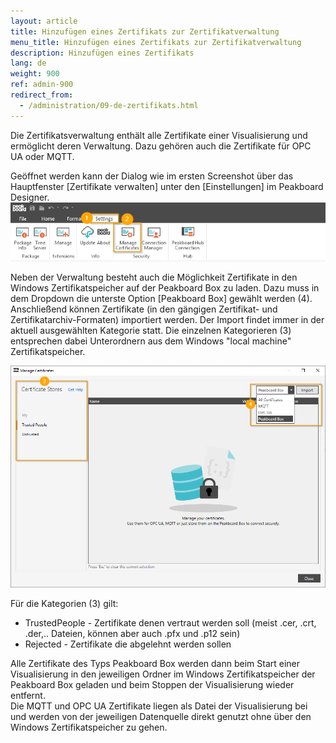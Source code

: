 ```yaml
---
layout: article
title: Hinzufügen eines Zertifikats zur Zertifikatverwaltung
menu_title: Hinzufügen eines Zertifikats zur Zertifikatverwaltung
description: Hinzufügen eines Zertifikats
lang: de
weight: 900
ref: admin-900
redirect_from:
  - /administration/09-de-zertifikats.html
---
```



Die Zertifikatsverwaltung enthält alle Zertifikate einer Visualisierung und ermöglicht deren Verwaltung. Dazu gehören auch die Zertifikate für OPC UA oder MQTT.

Geöffnet werden kann der Dialog wie im ersten Screenshot über das Hauptfenster [Zertifikate verwalten] unter den [Einstellungen] im Peakboard Designer.
![Zertifikate verwalten](/assets/images/admin/certificates/managecert1.png)

Neben der Verwaltung besteht auch die Möglichkeit Zertifikate in den Windows Zertifikatspeicher auf der Peakboard Box zu laden. 
Dazu muss in dem Dropdown die unterste Option [Peakboard Box] gewählt werden (4). 
Anschließend können Zertifikate (in den gängigen Zertifikat- und Zertifikatarchiv-Formaten) importiert werden. 
Der Import findet immer in der aktuell ausgewählten Kategorie statt. 
Die einzelnen Kategorieren (3) entsprechen dabei Unterordnern aus dem Windows "local machine" Zertifikatspeicher.

![Zertifikate verwalten Dialog](/assets/images/admin/certificates/managecert2.png)

Für die Kategorien (3) gilt:
* TrustedPeople - Zertifikate denen vertraut werden soll (meist .cer, .crt, .der,.. Dateien, können aber auch .pfx und .p12 sein)
* Rejected - Zertifikate die abgelehnt werden sollen

<div class="box-warning" markdown="1">
Alle Zertifikate des Typs Peakboard Box werden dann beim Start einer Visualisierung in den jeweiligen Ordner im Windows Zertifikatspeicher der Peakboard Box geladen und beim Stoppen der Visualisierung wieder entfernt.
</div>

<div class="box-tip" markdown="1">
Die MQTT und OPC UA Zertifikate liegen als Datei der Visualisierung bei und werden von der jeweiligen Datenquelle direkt genutzt ohne über den Windows Zertifikatspeicher zu gehen.
</div>